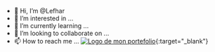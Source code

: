 - 👋 Hi, I’m @Lefhar
- 👀 I’m interested in ...
- 🌱 I’m currently learning ...
- 💞️ I’m looking to collaborate on ...
- 📫 How to reach me ...
[![Logo de mon portefolio](https://lefebvreharold.fr/assets/file/portfolioSymfony-min.webp)](https://lefebvreharold.fr){:target="_blank"}
<!---
Lefhar/Lefhar is a ✨ special ✨ repository because its `README.md` (this file) appears on your GitHub profile.
You can click the Preview link to take a look at your changes.
--->
